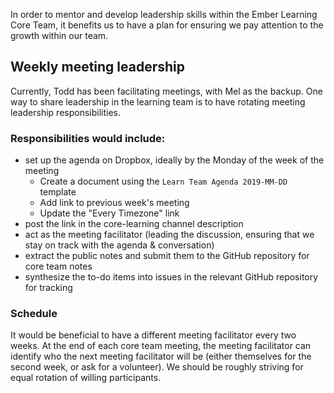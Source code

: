 In order to mentor and develop leadership skills within the Ember Learning Core Team, it benefits us to have a plan for ensuring we pay attention to the growth within our team.


## Weekly meeting leadership

Currently, Todd has been facilitating meetings, with Mel as the backup. One way to share leadership in the learning team is to have rotating meeting leadership responsibilities.

### Responsibilities would include:

- set up the agenda on Dropbox, ideally by the Monday of the week of the meeting
  - Create a document using the `Learn Team Agenda 2019-MM-DD` template
  - Add link to previous week's meeting
  - Update the "Every Timezone" link
- post the link in the core-learning channel description
- act as the meeting facilitator (leading the discussion, ensuring that we stay on track with the agenda & conversation)
- extract the public notes and submit them to the GitHub repository for core team notes
- synthesize the to-do items into issues in the relevant GitHub repository for tracking


### Schedule
It would be beneficial to have a different meeting facilitator every two weeks. At the end of each core team meeting, the meeting facilitator can identify who the next meeting facilitator will be (either themselves for the second week, or ask for a volunteer). We should be roughly striving for equal rotation of willing participants.
